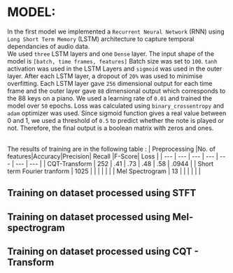 # MODEL:

In the first model we implemented a `Recurrent Neural Network` (RNN) using `Long Short Term Memory` (LSTM) architecture to capture temporal dependancies of audio data.<br/>
We used `three` LSTM layers and one `Dense` layer. The input shape of the model is `[batch, time frames, features]` Batch size was set to `100`. `tanh` activation was used in the LSTM Layers and `sigmoid` was used in the outer layer. After each LSTM layer, a dropout of `20%` was used to minimise overfitting. Each LSTM layer gave `256` dimensional output for each time frame and the outer layer gave `88` dimensional output which corresponds to the 88 keys on a piano. We used a learning rate of `0.01` and trained the model over `50` epochs. Loss was calculated using `binary_crossentropy` and `adam` optimizer was used. Since sigmoid function gives a real value between 0 and 1, we used a threshold of `0.5` to predict whether the note is played or not. Therefore, the final output is a boolean matrix with zeros and ones.
<br/>
<br/>

The results of training are in the following table : 
|        Preprocessing        |No. of features|Accuracy|Precision|  Recall  |F-Score|  Loss  |
|  ---                        |     ---       |  ---   | ---     |   ---    |   --- |  ---   |
| CQT-Transform               |      252      |   .41  |   .73   |    .48   |  .58  |  .0944 |
| Short term Fourier tranform |      1025     |        |         |          |       |        |
| Mel Spectrogram             |      13       |        |         |          |       |        |

## Training on dataset processed using STFT



## Training on dataset processed using Mel-spectrogram



## Training on dataset processed using CQT - Transform


